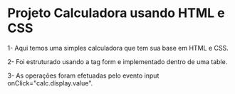 # Projeto Calculadora usando HTML e CSS

1- Aqui temos uma simples calculadora que tem sua base em HTML e CSS.

2- Foi estruturado usando a tag form e implementado dentro de uma table.

3- As operações foram efetuadas pelo evento input onClick="calc.display.value".
